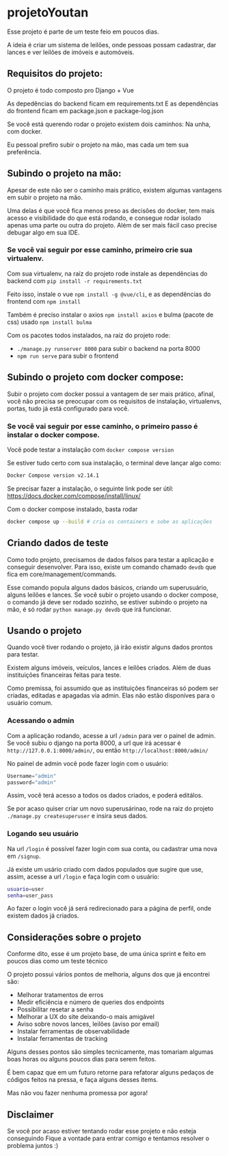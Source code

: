 # projetoYoutan

Esse projeto é parte de um teste feio em poucos dias.

A ideia é criar um sistema de leilões, onde pessoas possam cadastrar, dar lances
e ver leilões de imóveis e automóveis.



## Requisitos do projeto:

O projeto é todo composto pro Django + Vue

As depedências do backend ficam em requirements.txt
E as dependências do frontend ficam em package.json e package-log.json

Se você está querendo rodar o projeto existem dois caminhos: Na unha, com docker.

Eu pessoal prefiro subir o projeto na mão, mas cada um tem sua preferência.



## Subindo o projeto na mão:

Apesar de este não ser o caminho mais prático, existem algumas vantagens em subir
o projeto na mão.

Uma delas é que você fica menos preso as decisões do docker, tem mais acesso e
visibilidade do que está rodando, e consegue rodar isolado apenas uma parte ou 
outra do projeto. Além de ser mais fácil caso precise debugar algo em sua IDE.

### Se você vai seguir por esse caminho, primeiro crie sua virtualenv.

Com sua virtualenv, na raíz do projeto rode instale as dependências do backend com
`pip install -r requirements.txt`

Feito isso, instale o vue `npm install -g @vue/cli`, e as dependências do frontend
com `npm install`

Também é preciso instalar o axios `npm install axios` e bulma (pacote de css) usado
`npm install bulma`

Com os pacotes todos instalados, na raiz do projeto rode:
- `./manage.py runserver 8000` para subir o backend na porta 8000
- `npm run serve` para subir o frontend



## Subindo o projeto com docker compose:

Subir o projeto com docker possui a vantagem de ser mais prático, afinal, você
não precisa se preocupar com os requisitos de instalação, virtualenvs, portas,
tudo já está configurado para você.

### Se você vai seguir por esse caminho, o primeiro passo é instalar o docker compose.
Você pode testar a instalação com `docker compose version`

Se estiver tudo certo com sua instalação, o terminal deve lançar algo como:
```sh
Docker Compose version v2.14.1
```


Se precisar fazer a instalação, o seguinte link pode ser útil:
https://docs.docker.com/compose/install/linux/

Com o docker compose instalado, basta rodar
```sh
docker compose up --build # cria os containers e sobe as aplicações 
```


## Criando dados de teste

Como todo projeto, precisamos de dados falsos para testar a aplicação e conseguir desenvolver.
Para isso, existe um comando chamado `devdb` que fica em core/management/commands.

Esse comando popula alguns dados básicos, criando um superusuário, alguns leilões e lances.
Se você subir o projeto usando o docker compose, o comando já deve ser rodado sozinho, se
estiver subindo o projeto na mão, é só rodar `python manage.py devdb` que irá funcionar.


## Usando o projeto

Quando você tiver rodando o projeto, já irão existir alguns dados prontos para testar.

Existem alguns imóveis, veículos, lances e leilões criados. Além de duas instituições
financeiras feitas para teste.

Como premissa, foi assumido que as instituições financeiras só podem ser criadas,
editadas e apagadas via admin. Elas não estão disponíves para o usuário comum.

### Acessando o admin

Com a aplicação rodando, acesse a url `/admin` para ver o painel de admin. Se você
subiu o django na porta 8000, a url que irá acessar é `http://127.0.0.1:8000/admin/`, ou então `http://localhost:8000/admin/`

No painel de admin você pode fazer login com o usuário:
```py
Username="admin"
password="admin"

```


Assim, você terá acesso a todos os dados criados, e poderá editálos.

Se por acaso quiser criar um novo superusárinao, rode na raiz do projeto
`./manage.py createsuperuser` e insira seus dados.



### Logando seu usuário

Na url `/login` é possível fazer login com sua conta, ou cadastrar uma nova em `/signup`.

Já existe um usário criado com dados populados que sugire que use, assim, acesse
a url `/login` e faça login com o usuário:

```sh
usuario=user
senha=user_pass
```


Ao fazer o login você já será redirecionado para a página de perfil, onde existem
dados já criados.


## Considerações sobre o projeto

Conforme dito, esse é um projeto base, de uma única sprint e feito em poucos dias
como um teste técnico

O projeto possui vários pontos de melhoria, alguns dos que já encontrei são:
- Melhorar tratamentos de erros
- Medir eficiência e número de queries dos endpoints
- Possibilitar resetar a senha
- Melhorar a UX do site deixando-o mais amigável
- Aviso sobre novos lances, leilões (aviso por email)
- Instalar ferramentas de observabilidade
- Instalar ferramentas de tracking

Alguns desses pontos são simples tecnicamente, mas tomariam algumas boas horas
ou alguns poucos dias para serem feitos.

É bem capaz que em um futuro retorne para refatorar alguns pedaços de códigos
feitos na pressa, e faça alguns desses items.

Mas não vou fazer nenhuma promessa por agora!

## Disclaimer

Se você por acaso estiver tentando rodar esse projeto e não esteja conseguindo
Fique a vontade para entrar comigo e tentamos resolver o problema juntos :)

